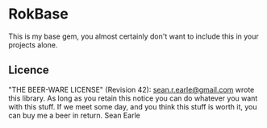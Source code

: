 # RokBase

This is my base gem, you almost certainly don't want to include this in your
projects alone.

## Licence

"THE BEER-WARE LICENSE" (Revision 42):
<sean.r.earle@gmail.com> wrote this library.  As long as you retain this notice
you can do whatever you want with this stuff. If we meet some day, and you
think this stuff is worth it, you can buy me a beer in return.   Sean Earle
